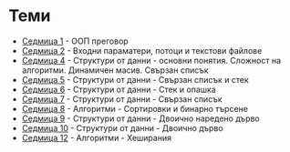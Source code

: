 # Теми

* [Седмица 1](01) - ООП преговор
* [Седмица 2](02) - Входни параматери, потоци и текстови файлове
* [Седмица 4](04) - Структури от данни - основни понятия. Сложност на алгоритми. Динамичен масив. Свързан списък
* [Седмица 5](05) - Структури от данни - Свързан списък и стек
* [Седмица 6](06) - Структури от данни - Стек и опашка
* [Седмица 7](07) - Структури от данни - Свързан списък
* [Седмица 8](08) - Алгоритми - Сортировки и бинарно търсене
* [Седмица 9](08) - Структури от данни - Двоично наредено дърво
* [Седмица 10](10) - Структури от данни - Двоично дърво
* [Седмица 12](12) - Алгоритми - Хеширания
